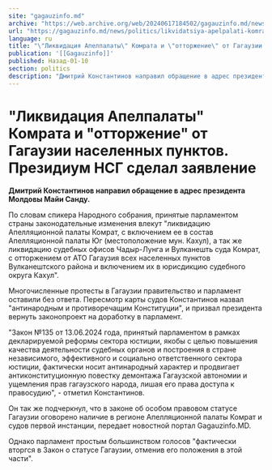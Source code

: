 ```yaml
---
site: "gagauzinfo.md"
archive: "https://web.archive.org/web/20240617184502/gagauzinfo.md/news/politics/likvidatsiya-apelpalati-komrata-i-ottorzhenie-ot-gagauzii-naselennih-punktov-prezidium-nsg-sdelal-zayavlenie"
url: "https://gagauzinfo.md/news/politics/likvidatsiya-apelpalati-komrata-i-ottorzhenie-ot-gagauzii-naselennih-punktov-prezidium-nsg-sdelal-zayavlenie"
language: ru
title: "\"Ликвидация Апелпалаты\" Комрата и \"отторжение\" от Гагаузии населенных пунктов. Президиум НСГ сделал заявление"
publication: '[[Gagauzinfo]]'
published: Назад-01-10
section: politics
description: "Дмитрий Константинов направил обращение в адрес президента Молдовы Майи Санду."
---
```


# "Ликвидация Апелпалаты" Комрата и "отторжение" от Гагаузии населенных пунктов. Президиум НСГ сделал заявление

**Дмитрий Константинов направил обращение в адрес президента Молдовы Майи Санду.**

По словам спикера Народного собрания, принятые парламентом страны законодательные изменения влекут "ликвидацию Апелляционной палаты Комрат, с включением ее в состав Апелляционной палаты Юг (местоположение мун. Кахул), а так же ликвидацию судебных офисов Чадыр-Лунга и Вулканешть суда Комрат, с отторжением от АТО Гагаузия всех населенных пунктов Вулканештского района и включением их в юрисдикцию судебного округа Кахул".

Многочисленные протесты в Гагаузии правительство и парламент оставили без ответа. Пересмотр карты судов Константинов назвал "антинародным и противоречащим Конституции", и призвал президента вернуть законопроект на доработку в парламент.

"Закон №135 от 13.06.2024 года, принятый парламентом в рамках декларируемой реформы сектора юстиции, якобы с целью повышения качества деятельности судебных органов и построения в стране независимого, эффективного и социально ответственного сектора юстиции, фактически носит антинародный характер и продвигает антиконституционную повестку демонтажа Гагаузской автономии и ущемления прав гагаузского народа, лишая его права доступа к правосудию", - отметил Константинов.

Он так же подчеркнул, что в законе об особом правовом статусе Гагаузии оговорено наличие в регионе Апелляционной палаты Комрат и судов первой инстанции, передает новостной портал Gagauzinfo.MD.

Однако парламент простым большинством голосов "фактически вторгся в Закон о статусе Гагаузии, отменив его положения в этой части".